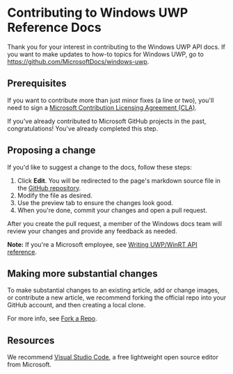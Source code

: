# Contributing to Windows UWP Reference Docs

Thank you for your interest in contributing to the Windows UWP API docs. If you want to make updates to how-to topics for Windows UWP, go to https://github.com/MicrosoftDocs/windows-uwp.

## Prerequisites

If you want to contribute more than just minor fixes (a line or two), you'll need to sign a [Microsoft Contribution Licensing Agreement (CLA)](https://cla.microsoft.com/).

If you've already contributed to Microsoft GitHub projects in the past, congratulations! You've already completed this step.

## Proposing a change

If you'd like to suggest a change to the docs, follow these steps:

1. Click **Edit**. You will be redirected to the page's markdown source file in the [GitHub repository](https://github.com/MicrosoftDocs/winrt-api).
2. Modify the file as desired.
3. Use the preview tab to ensure the changes look good.
4. When you're done, commit your changes and open a pull request.

After you create the pull request, a member of the Windows docs team will review your changes and provide any feedback as needed.

**Note:** If you're a Microsoft employee, see [Writing UWP/WinRT API reference](https://review.docs.microsoft.com/windows-authoring-guide/uwp/winrt-api/?branch=master).

## Making more substantial changes

To make substantial changes to an existing article, add or change images, or contribute a new article, we recommend forking the official repo into your GitHub account, and then creating a local clone.

For more info, see [Fork a Repo](https://help.github.com/articles/fork-a-repo/).

## Resources

We recommend [Visual Studio Code](https://code.visualstudio.com/), a free lightweight open source editor from Microsoft.
